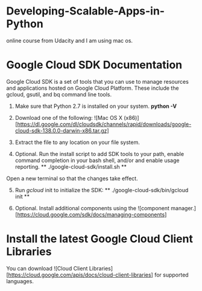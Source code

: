 # Developing-Scalable-Apps-in-Python
online course from Udacity and I am using mac os.



# Google Cloud SDK Documentation
<p>Google Cloud SDK is a set of tools that you can use to manage resources and applications hosted on Google Cloud Platform. These include the gcloud, gsutil, and bq command line tools.</p>

1. Make sure that Python 2.7 is installed on your system.
**python -V**

2. Download one of the following:
![Mac OS X (x86)][https://dl.google.com/dl/cloudsdk/channels/rapid/downloads/google-cloud-sdk-138.0.0-darwin-x86.tar.gz]

3. Extract the file to any location on your file system.
4. Optional. Run the install script to add SDK tools to your path, enable command completion in your bash shell, and/or and enable usage reporting.
** ./google-cloud-sdk/install.sh **
<p> Open a new terminal so that the changes take effect.</p>

5. Run *gcloud* init to initialize the SDK: 
** ./google-cloud-sdk/bin/gcloud init **
 
6. Optional. Install additional components using the ![component manager.][https://cloud.google.com/sdk/docs/managing-components]


# Install the latest Google Cloud Client Libraries

You can download ![Cloud Client Libraries][https://cloud.google.com/apis/docs/cloud-client-libraries] for supported languages.
